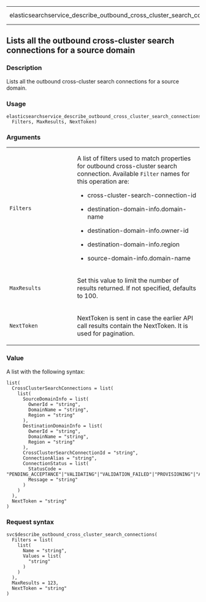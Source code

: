 <table style="width: 100%;">
<tbody>
<tr class="odd">
<td>elasticsearchservice_describe_outbound_cross_cluster_search_connections</td>
<td style="text-align: right;">R Documentation</td>
</tr>
</tbody>
</table>

## Lists all the outbound cross-cluster search connections for a source domain

### Description

Lists all the outbound cross-cluster search connections for a source
domain.

### Usage

    elasticsearchservice_describe_outbound_cross_cluster_search_connections(
      Filters, MaxResults, NextToken)

### Arguments

<table>
<colgroup>
<col style="width: 35%" />
<col style="width: 65%" />
</colgroup>
<tbody>
<tr class="odd">
<td><code
id="elasticsearchservice_describe_outbound_cross_cluster_search_connections_:_Filters">Filters</code></td>
<td><p>A list of filters used to match properties for outbound
cross-cluster search connection. Available <code>Filter</code> names for
this operation are:</p>
<ul>
<li><p>cross-cluster-search-connection-id</p></li>
<li><p>destination-domain-info.domain-name</p></li>
<li><p>destination-domain-info.owner-id</p></li>
<li><p>destination-domain-info.region</p></li>
<li><p>source-domain-info.domain-name</p></li>
</ul></td>
</tr>
<tr class="even">
<td><code
id="elasticsearchservice_describe_outbound_cross_cluster_search_connections_:_MaxResults">MaxResults</code></td>
<td><p>Set this value to limit the number of results returned. If not
specified, defaults to 100.</p></td>
</tr>
<tr class="odd">
<td><code
id="elasticsearchservice_describe_outbound_cross_cluster_search_connections_:_NextToken">NextToken</code></td>
<td><p>NextToken is sent in case the earlier API call results contain
the NextToken. It is used for pagination.</p></td>
</tr>
</tbody>
</table>

### Value

A list with the following syntax:

    list(
      CrossClusterSearchConnections = list(
        list(
          SourceDomainInfo = list(
            OwnerId = "string",
            DomainName = "string",
            Region = "string"
          ),
          DestinationDomainInfo = list(
            OwnerId = "string",
            DomainName = "string",
            Region = "string"
          ),
          CrossClusterSearchConnectionId = "string",
          ConnectionAlias = "string",
          ConnectionStatus = list(
            StatusCode = "PENDING_ACCEPTANCE"|"VALIDATING"|"VALIDATION_FAILED"|"PROVISIONING"|"ACTIVE"|"REJECTED"|"DELETING"|"DELETED",
            Message = "string"
          )
        )
      ),
      NextToken = "string"
    )

### Request syntax

    svc$describe_outbound_cross_cluster_search_connections(
      Filters = list(
        list(
          Name = "string",
          Values = list(
            "string"
          )
        )
      ),
      MaxResults = 123,
      NextToken = "string"
    )
